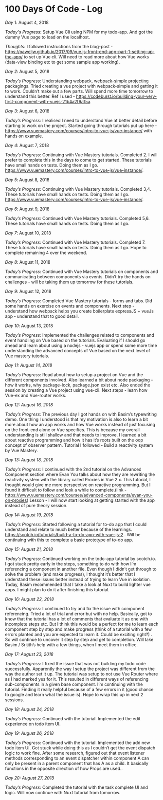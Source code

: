 # 100 Days Of Code - Log

*Day 1*: August 4, 2018

*Today's Progress*: Setup Vue Cli using NPM for my todo-app. And got the dummy Vue page to load on the localhost.

*Thoughts:* I followed instructions from the blog-post - https://paweljw.github.io/2017/09/vue.js-front-end-app-part-1-setting-up-the-app/ to set up Vue cli. Will need to read more about how Vue works (data-view binding etc to get some sample app working).


*Day 2*: August 5, 2018

*Today’s Progress*: Understanding webpack, webpack-simple projecting packagings. Tried creating a vue project with webpack-simple and getting it to work. Couldn’t make out a few parts. Will spend more time tomorrow to understand this better. Ref I used - https://codeburst.io/building-your-very-first-component-with-vuejs-21b4a2f6a15a.

*Day 3*: August 6, 2018

*Today’s Progress*: I realised I need to understand Vue at better detail before starting to work on the project. Started going through tutorials put up here - https://www.vuemastery.com/courses/intro-to-vue-js/vue-instance/ with hands on example.

*Day 4*: August 7, 2018

*Today’s Progress*:  Continuing with Vue Mastery tutorials. Completed 2. I will prefer to complete this in the days to come to get started. These tutorials have small hands on tests. Doing them as I go.  https://www.vuemastery.com/courses/intro-to-vue-js/vue-instance/. 

*Day 5*: August 8, 2018

*Today’s Progress*:  Continuing with Vue Mastery tutorials. Completed 3,4. These tutorials have small hands on tests. Doing them as I go.  https://www.vuemastery.com/courses/intro-to-vue-js/vue-instance/.

*Day 6*: August 9, 2018

*Today’s Progress*:  Continued with Vue Mastery tutorials. Completed 5,6. These tutorials have small hands on tests. Doing them as I go.

*Day 7*: August 10, 2018

*Today’s Progress*:  Continued with Vue Mastery tutorials. Completed 7. These tutorials have small hands on tests. Doing them as I go. Hope to complete remaining 4 over the weekend.

*Day 8*: August 11, 2018

*Today’s Progress*:  Continued with Vue Mastery tutorials on components and communicating between components via events. Didn’t try the hands on challenges - will be taking them up tomorrow for these tutorials.

*Day 9*: August 12, 2018

*Today’s Progress*:  Completed Vue Mastery tutorials - forms and tabs. Did some hands on exercise on events and components. Next step - understand how webpack helps you create boilerplate expressJS + vueJs app - understand that to good detail.

*Day 10*: August 13, 2018

*Today’s Progress*:  Implemented the challenges related to components and event handling on Vue based on the tutorials. Evaluating if I should go ahead and learn about using a nodejs - vuejs app or spend some more time understanding the advanced concepts of Vue based on the next level of Vue mastery tutorials.

*Day 11: August 14, 2018*

*Today’s Progress*:  Read about how to setup a project on Vue and the different components involved. Also learned a bit about node packaging - how it works, why package-lock, package.json exist etc. Also ended the session by creating a Vue project using vue-cli. Next steps - learn how Vue-ex and Vue-router works.

*Day 12: August 16, 2018*

*Today’s Progress*:  The previous day I got hands on with Basim’s typewriting demo. One thing I understood is that my motivation is also to learn a bit more about how an app works and how Vue works instead of just focusing on the front-end alone or Vue specifics. This is because my overall understanding is still shallow and that needs to improve. I learned a bit about reactive programming and how it has it’s roots built on the oop concept of observer pattern. Tutorial I followed - Build a reactivity system by Vue Mastery.


*Day 13: August 18, 2018*

*Today’s Progress*: I continued with the 2nd tutorial on the Advanced Component section where Evan You talks about how they are rewriting the reactivity system with the library called Proxies in Vue 2.x. This tutorial, I thought would give me more perspective on reactive programming. But I found it difficult to follow and look a while to complete.(link - https://www.vuemastery.com/courses/advanced-components/evan-you-on-proxies) Lesson - I will now start looking at getting started with the app instead of pure theory session.


*Day 14: August 19, 2018*

*Today’s Progress*: Started following a tutorial for to-do app that I could understand and relate to much better because of the learnings. https://scotch.io/tutorials/build-a-to-do-app-with-vue-js-2 . Will be continuing with this to complete a basic prototype of to-do app.

*Day 15: August 21, 2018*

*Today’s Progress*:  Continued working on the todo-app tutorial by scotch.io. I got stuck pretty early in the steps, something to do with how I’m referencing a component in another file. Even though I didn’t get through to solve the problem (and make progress), I thought it’s better that I understand these issues better instead of trying to learn Vue in isolation. Today, Basim recommended that I take a look at Nuxt to build lighter vue apps. I might plan to do it after finishing this tutorial.

*Day 16: August 22, 2018*

*Today’s Progress*: I continued to try and fix the issue with component referencing. Tried a lot of trial and error but with no help. Basically, got to know that the tutorial has a lot of comments that evaluate it as one with incomplete steps etc. But I think this would be a perfect for me to learn each component step by step and make progress (think of a tutorial with a few errors planted and you are expected to learn it. Could be exciting right?) . So will continue to uncover it step by step and get to completion. Will take Basim / Srijith’s help with a few things, when I meet them in office.

*Day 17: August 23, 2018*

*Today’s Progress*: I fixed the issue that was not building my todo code successfully. Apparently the way I setup the project was different from the way the author set it up. The tutorial was setup to not use Vue Router where as I had marked yes for it. This resulted in different ways of referencing sub-components in a given base component. I’m continuing with the tutorial. Finding it really helpful because of a few errors in it (good chance to google and learn what the issue is). Hope to wrap this up in next 2 sessions.

*Day 18: August 24, 2018*

*Today’s Progress*: Continued with the tutorial. Implemented the edit experience on todo item UI.

*Day 19: August 26, 2018*

*Today’s Progress*: Continued with the tutorial. Implemented the add new todo item UI. Got stuck while doing this as I couldn’t get the event dispatch logic to work fine. After some research, figured out that event listener methods corresponding to an event dispatcher within component A can only be present in a parent component that has A as a child. It basically functions in the opposite direction of how Props are used..

*Day 20: August 27, 2018*

*Today’s Progress*: Completed the tutorial with the task complete UI and logic. Will now continue with Nuxt tutorial from tomorrow.


